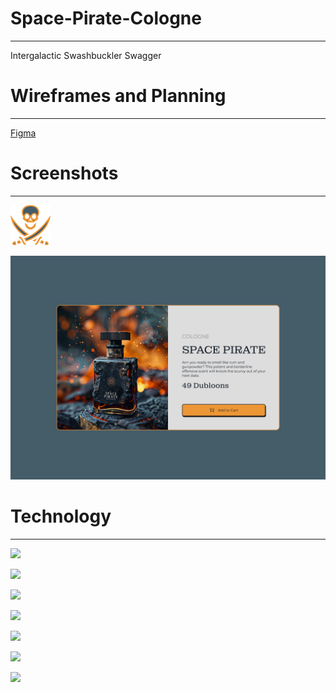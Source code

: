 # Space-Pirate-Cologne

---

Intergalactic Swashbuckler Swagger

# Wireframes and Planning

---

[Figma]()

# Screenshots

---

![Favicon](images/favicon.ico)

![Preview](images/SpacePiratePreview.png)

# Technology

---

<a href="a"><img src="https://img.shields.io/badge/GitHub-100000?style=for-the-badge&logo=github&logoColor=white"/></a>

<a href="a"><img src="https://img.shields.io/badge/HTML5-E34F26?style=for-the-badge&logo=html5&logoColor=white"/></a>

<a href="a"><img src="https://img.shields.io/badge/CSS3-1572B6?style=for-the-badge&logo=css3&logoColor=white"/></a>

<a href="a"><img src="https://img.shields.io/badge/Figma-F24E1E?style=for-the-badge&logo=figma&logoColor=white"/></a>

<a href="a"><img src="https://a11ybadges.com/badge?logo=netlify"/></a>

<a href="a"><img src="https://a11ybadges.com/badge?logo=git"/></a>

<a href="a"><img src="https://a11ybadges.com/badge?logo=markdown"/></a>
